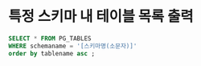 # 특정 스키마 내 테이블 목록 출력


```sql
SELECT * FROM PG_TABLES
WHERE schemaname = '[스키마명(소문자)]'
order by tablename asc ;
```